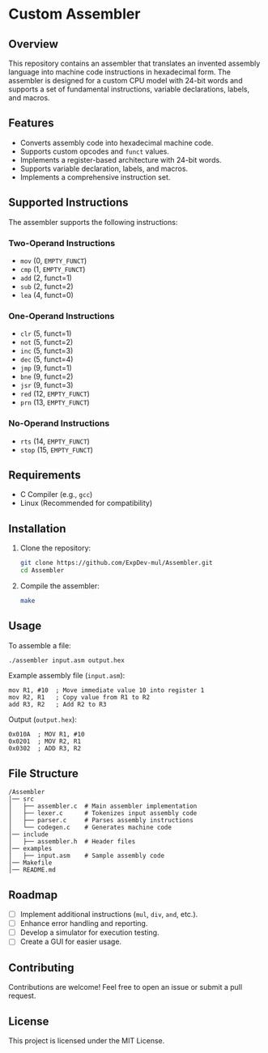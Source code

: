 # Custom Assembler

## Overview
This repository contains an assembler that translates an invented assembly language into machine code instructions in hexadecimal form. The assembler is designed for a custom CPU model with 24-bit words and supports a set of fundamental instructions, variable declarations, labels, and macros.

## Features
- Converts assembly code into hexadecimal machine code.
- Supports custom opcodes and `funct` values.
- Implements a register-based architecture with 24-bit words.
- Supports variable declaration, labels, and macros.
- Implements a comprehensive instruction set.

## Supported Instructions
The assembler supports the following instructions:

### Two-Operand Instructions
- `mov` (0, `EMPTY_FUNCT`)
- `cmp` (1, `EMPTY_FUNCT`)
- `add` (2, funct=1)
- `sub` (2, funct=2)
- `lea` (4, funct=0)

### One-Operand Instructions
- `clr` (5, funct=1)
- `not` (5, funct=2)
- `inc` (5, funct=3)
- `dec` (5, funct=4)
- `jmp` (9, funct=1)
- `bne` (9, funct=2)
- `jsr` (9, funct=3)
- `red` (12, `EMPTY_FUNCT`)
- `prn` (13, `EMPTY_FUNCT`)

### No-Operand Instructions
- `rts` (14, `EMPTY_FUNCT`)
- `stop` (15, `EMPTY_FUNCT`)

## Requirements
- C Compiler (e.g., `gcc`)
- Linux (Recommended for compatibility)

## Installation
1. Clone the repository:
   ```sh
   git clone https://github.com/ExpDev-mul/Assembler.git
   cd Assembler
   ```
2. Compile the assembler:
   ```sh
   make
   ```

## Usage
To assemble a file:
```sh
./assembler input.asm output.hex
```

Example assembly file (`input.asm`):
```
mov R1, #10  ; Move immediate value 10 into register 1
mov R2, R1   ; Copy value from R1 to R2
add R3, R2   ; Add R2 to R3
```

Output (`output.hex`):
```
0x010A  ; MOV R1, #10
0x0201  ; MOV R2, R1
0x0302  ; ADD R3, R2
```

## File Structure
```
/Assembler
│── src
│   ├── assembler.c  # Main assembler implementation
│   ├── lexer.c      # Tokenizes input assembly code
│   ├── parser.c     # Parses assembly instructions
│   └── codegen.c    # Generates machine code
│── include
│   ├── assembler.h  # Header files
│── examples
│   ├── input.asm    # Sample assembly code
│── Makefile
│── README.md
```

## Roadmap
- [ ] Implement additional instructions (`mul`, `div`, `and`, etc.).
- [ ] Enhance error handling and reporting.
- [ ] Develop a simulator for execution testing.
- [ ] Create a GUI for easier usage.

## Contributing
Contributions are welcome! Feel free to open an issue or submit a pull request.

## License
This project is licensed under the MIT License.

